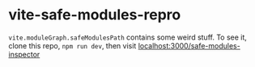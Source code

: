 # vite-safe-modules-repro

`vite.moduleGraph.safeModulesPath` contains some weird stuff. To see it, clone this repo, `npm run dev`, then visit [localhost:3000/safe-modules-inspector](http://localhost:3000/safe-modules-inspector)
